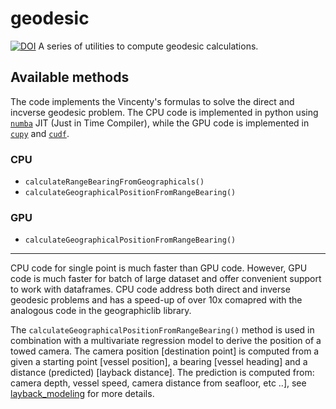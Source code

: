 # geodesic

[![DOI](https://zenodo.org/badge/670272740.svg)](https://zenodo.org/badge/latestdoi/670272740)
A series of utilities to compute geodesic calculations.

## Available methods

The code implements the Vincenty's formulas to solve the direct and incverse geodesic problem.
The CPU code is implemented in python using [`numba`](https://github.com/numba/numba) JIT (Just in Time Compiler), while the GPU code is implemented in [`cupy`](https://github.com/cupy/cupy) and [`cudf`](https://github.com/rapidsai/cudf).

### CPU

* `calculateRangeBearingFromGeographicals()`
* `calculateGeographicalPositionFromRangeBearing()`

### GPU

* `calculateGeographicalPositionFromRangeBearing()`

---

CPU code for single point is much faster than GPU code. However, GPU code is much faster for batch of large dataset and offer convenient support to work with dataframes. CPU code address both direct and inverse geodesic problems and has a speed-up of over 10x comapred with the analogous code in the geographiclib library.

The `calculateGeographicalPositionFromRangeBearing()` method is used in combination with a multivariate regression model to derive the position of a towed camera. The camera position [destination point] is computed from a given a starting point [vessel position], a bearing [vessel heading] and a distance (predicted) [layback distance]. The prediction is computed from: camera depth, vessel speed, camera distance from seafloor, etc ..], see [layback_modeling](http://github.com/epifanio/layback_modeling) for more details.
